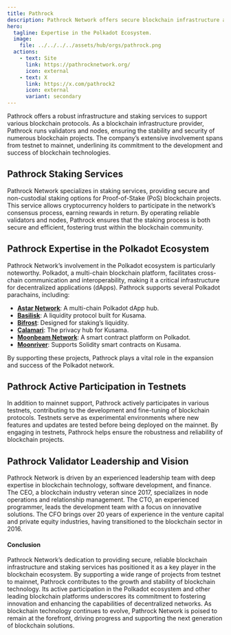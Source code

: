 ```yaml
---
title: Pathrock
description: Pathrock Network offers secure blockchain infrastructure and staking services, supporting multiple protocols from testnet to mainnet.
hero:
  tagline: Expertise in the Polkadot Ecosystem.
  image: 
    file: ../../../../assets/hub/orgs/pathrock.png
  actions:
    - text: Site
      link: https://pathrocknetwork.org/
      icon: external
    - text: X
      link: https://x.com/pathrock2
      icon: external
      variant: secondary
---
```


Pathrock offers a robust infrastructure and staking services to support various blockchain protocols. As a blockchain infrastructure provider, Pathrock runs validators and nodes, ensuring the stability and security of numerous blockchain projects. The company’s extensive involvement spans from testnet to mainnet, underlining its commitment to the development and success of blockchain technologies.

## Pathrock Staking Services
Pathrock Network specializes in staking services, providing secure and non-custodial staking options for Proof-of-Stake (PoS) blockchain projects. This service allows cryptocurrency holders to participate in the network’s consensus process, earning rewards in return. By operating reliable validators and nodes, Pathrock ensures that the staking process is both secure and efficient, fostering trust within the blockchain community.

## Pathrock Expertise in the Polkadot Ecosystem
Pathrock Network’s involvement in the Polkadot ecosystem is particularly noteworthy. Polkadot, a multi-chain blockchain platform, facilitates cross-chain communication and interoperability, making it a critical infrastructure for decentralized applications (dApps). Pathrock supports several Polkadot parachains, including:

- [**Astar Network**](https://dablock.com/dapps/astar-network/): A multi-chain Polkadot dApp hub.
- [**Basilisk**](https://dablock.com/dapps/basilisk/): A liquidity protocol built for Kusama.
- [**Bifrost**](https://dablock.com/dapps/bifrost/): Designed for staking’s liquidity.
- [**Calamari**](https://dablock.com/dapps/manta-atlantic/): The privacy hub for Kusama.
- [**Moonbeam Network**](https://dablock.com/dapps/moonbeam-network/): A smart contract platform on Polkadot.
- [**Moonriver**](https://dablock.com/dapps/moonbeam-network/): Supports Solidity smart contracts on Kusama.

By supporting these projects, Pathrock plays a vital role in the expansion and success of the Polkadot network.

## Pathrock Active Participation in Testnets
In addition to mainnet support, Pathrock actively participates in various testnets, contributing to the development and fine-tuning of blockchain protocols. Testnets serve as experimental environments where new features and updates are tested before being deployed on the mainnet. By engaging in testnets, Pathrock helps ensure the robustness and reliability of blockchain projects.

## Pathrock Validator Leadership and Vision
Pathrock Network is driven by an experienced leadership team with deep expertise in blockchain technology, software development, and finance. The CEO, a blockchain industry veteran since 2017, specializes in node operations and relationship management. The CTO, an experienced programmer, leads the development team with a focus on innovative solutions. The CFO brings over 20 years of experience in the venture capital and private equity industries, having transitioned to the blockchain sector in 2016.

#### Conclusion
Pathrock Network’s dedication to providing secure, reliable blockchain infrastructure and staking services has positioned it as a key player in the blockchain ecosystem. By supporting a wide range of projects from testnet to mainnet, Pathrock contributes to the growth and stability of blockchain technology. Its active participation in the Polkadot ecosystem and other leading blockchain platforms underscores its commitment to fostering innovation and enhancing the capabilities of decentralized networks. As blockchain technology continues to evolve, Pathrock Network is poised to remain at the forefront, driving progress and supporting the next generation of blockchain solutions.
